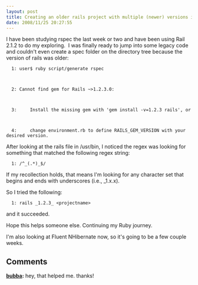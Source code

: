 ```yaml
---
layout: post
title: Creating an older rails project with multiple (newer) versions installed
date: 2008/11/25 20:27:55
---
```



I have been studying rspec the last week or two and have been using Rail 2.1.2 to do my exploring.  I was finally ready to jump into some legacy code and couldn't even create a spec folder on the directory tree because the version of rails was older: 
    
    
      1: user$ ruby script/generate rspec
    
    
    
      2: Cannot find gem for Rails ~>1.2.3.0:
    
    
    
      3:     Install the missing gem with 'gem install -v=1.2.3 rails', or
    
    
    
      4:     change environment.rb to define RAILS_GEM_VERSION with your desired version. 

After looking at the rails file in /usr/bin, I noticed the regex was looking for something that matched the following regex string: 
    
    
      1: /^_(.*)_$/

If my recollection holds, that means I'm looking for any character set that begins and ends with underscores (i.e., _1.x.x). 

So I tried the following: 
    
    
      1: rails _1.2.3_ <projectname>

and it succeeded. 

Hope this helps someone else. Continuing my Ruby journey. 

I'm also looking at Fluent NHibernate now, so it's going to be a few couple weeks.

## Comments

**[bubba](#306 "2009-01-16 19:51:36"):** hey, that helped me. thanks!

